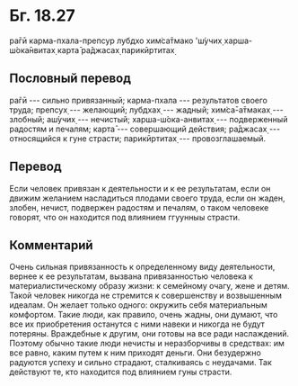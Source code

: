 # Бг. 18.27

ра̄гӣ карма-пхала-препсур лубдхо хим̇са̄тмако 'ш́учих̣ харша-ш́ока̄нвитах̣ карта̄
ра̄джасах̣ парикӣртитах̣

## Пословный перевод

ра̄гӣ --- сильно привязанный; карма-пхала --- результатов своего труда;
препсух̣ --- желающий; лубдхах̣ --- жадный; хим̇са̄-а̄тмаках̣ --- злобный;
аш́учих̣ --- нечистый; харша-ш́ока-анвитах̣ --- подверженный радостям и
печалям; карта̄ --- совершающий действия; ра̄джасах̣ --- относящийся к гуне
страсти; парикӣртитах̣ --- провозглашаемый.

## Перевод

Если человек привязан к деятельности и к ее результатам, если он движим
желанием насладиться плодами своего труда, если он жаден, злобен,
нечист, подвержен радостям и печалям, о таком человеке говорят, что он
находится под влиянием ггуунныы страсти.

## Комментарий

Очень сильная привязанность к определенному виду деятельности, вернее к
ее результатам, вызвана привязанностью человека к материалистическому
образу жизни: к семейному очагу, жене и детям. Такой человек никогда не
стремится к совершенству и возвышенным идеалам. Он желает только одного:
окружить себя материальным комфортом. Такие люди, как правило, очень
жадны, они думают, что все их приобретения останутся с ними навеки и
никогда не будут потеряны. Враждебные к другим, они готовы на все ради
наслаждений. Поэтому обычно такие люди нечисты и неразборчивы в
средствах: им все равно, каким путем к ним приходят деньги. Они
безудержно радуются успеху и сильно страдают, сталкиваясь с неудачами.
Так действуют те, кто находится под влиянием гуны страсти.
